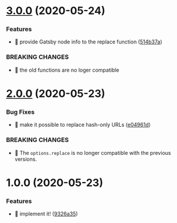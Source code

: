 # [3.0.0](https://github.com/suin/gatsby-rehype-replace-urls/compare/v2.0.0...v3.0.0) (2020-05-24)


### Features

* 🎸 provide Gatsby node info to the replace function ([514b37a](https://github.com/suin/gatsby-rehype-replace-urls/commit/514b37a8063cef9b052e9810fdceed36ca9af1a8))


### BREAKING CHANGES

* 🧨 the old functions are no loger compatible

# [2.0.0](https://github.com/suin/gatsby-rehype-replace-urls/compare/v1.0.0...v2.0.0) (2020-05-23)


### Bug Fixes

* 🐛 make it possible to replace hash-only URLs ([e04961d](https://github.com/suin/gatsby-rehype-replace-urls/commit/e04961dc7a1adc7324375ca81d9c1063ee909c40))


### BREAKING CHANGES

* 🧨 The `options.replace` is no longer compatible with the previous
versions.

# 1.0.0 (2020-05-23)


### Features

* 🎸 implement it! ([9326a35](https://github.com/suin/gatsby-rehype-replace-urls/commit/9326a35d4e40c58fd2454e869147e3f6410effdb))
